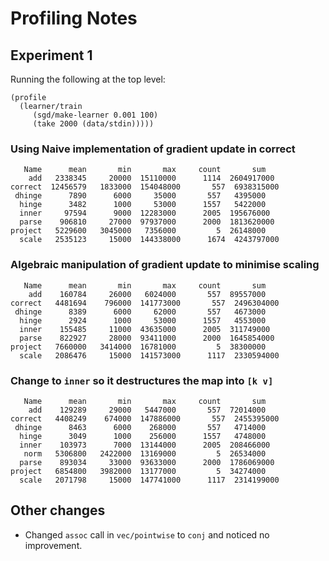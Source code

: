 Profiling Notes
===============

Experiment 1
------------

Running the following at the top level:

    (profile
      (learner/train 
         (sgd/make-learner 0.001 100) 
         (take 2000 (data/stdin)))))
   
### Using Naive implementation of gradient update in correct

	   Name      mean       min       max     count       sum
	    add   2338345     20000  15110000      1114  2604917000
	correct  12456579   1833000  154048000       557  6938315000
	 dhinge      7890      6000     35000       557   4395000
	  hinge      3482      1000     53000      1557   5422000
	  inner     97594      9000  12283000      2005  195676000
	  parse    906810     27000  97937000      2000  1813620000
	project   5229600   3045000   7356000         5  26148000
	  scale   2535123     15000  144338000      1674  4243797000

### Algebraic manipulation of gradient update to minimise scaling

	   Name      mean       min       max     count       sum
	    add    160784     26000   6024000       557  89557000
	correct   4481694    796000  141773000       557  2496304000
	 dhinge      8389      6000     62000       557   4673000
	  hinge      2924      1000     53000      1557   4553000
	  inner    155485     11000  43635000      2005  311749000
	  parse    822927     28000  93411000      2000  1645854000
	project   7660000   3414000  16781000         5  38300000
	  scale   2086476     15000  141573000      1117  2330594000

### Change to `inner` so it destructures the map into `[k v]` 

	   Name      mean       min       max     count       sum
	    add    129289     29000   5447000       557  72014000
	correct   4408249    674000  147886000       557  2455395000
	 dhinge      8463      6000    268000       557   4714000
	  hinge      3049      1000    256000      1557   4748000
	  inner    103973      7000  13144000      2005  208466000
	   norm   5306800   2422000  13169000         5  26534000
	  parse    893034     33000  93633000      2000  1786069000
	project   6854800   3982000  13177000         5  34274000
	  scale   2071798     15000  147741000      1117  2314199000
	

Other changes
-------------
* Changed `assoc` call in `vec/pointwise` to `conj` and noticed no improvement.